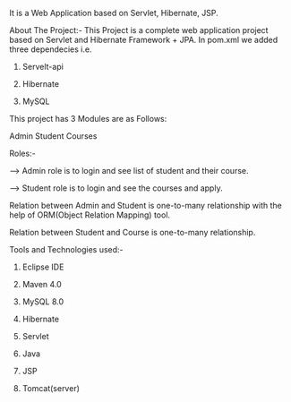 It is a Web Application based on Servlet, Hibernate, JSP.

About The Project:- This Project is a complete web application project based on Servlet and Hibernate Framework + JPA. In pom.xml we added three dependecies i.e.

1) Servelt-api
   
2) Hibernate
   
3) MySQL

This project has 3 Modules are as Follows:

Admin
Student
Courses

Roles:-

--> Admin role is to login and see list of student and their course.

--> Student role is to login and see the courses and apply.

Relation between Admin and Student is one-to-many relationship with the help of ORM(Object Relation Mapping) tool.

Relation between Student and Course is one-to-many relationship.

Tools and Technologies used:-

1) Eclipse IDE

2) Maven 4.0

3) MySQL 8.0

4) Hibernate

5) Servlet

6) Java

7) JSP

8) Tomcat(server)

